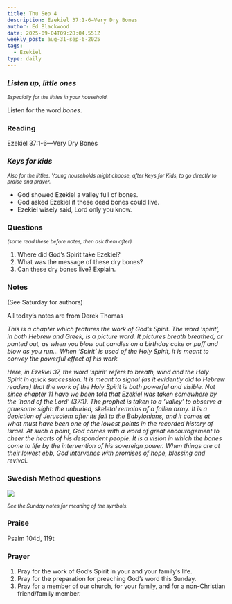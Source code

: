 ```yaml
---
title: Thu Sep 4
description: Ezekiel 37:1-6—Very Dry Bones
author: Ed Blackwood
date: 2025-09-04T09:28:04.551Z
weekly_post: aug-31-sep-6-2025
tags:
  - Ezekiel
type: daily
---
```

### *Listen up, little ones*

<div><small><i>Especially for the littles in your household.</i></small></div>

Listen for the word *bones*.

### Reading

Ezekiel 37:1-6—Very Dry Bones

### *Keys for kids*

<div><small><i>Also for the littles. Young households might choose, after Keys for Kids, to go directly to praise and prayer.</i></small></div>

* God showed Ezekiel a valley full of bones.
* God asked Ezekiel if these dead bones could live.
* Ezekiel wisely said, Lord only you know.

### Questions

<div><small><i>(some read these before notes, then ask them after)</i></small></div>

1. Where did God’s Spirit take Ezekiel?
2. What was the message of these dry bones?
3. Can these dry bones live? Explain.

### Notes

(See Saturday for authors)	

All today’s notes are from Derek Thomas	

*This is a chapter which features the work of God’s Spirit. The word ‘spirit’, in both Hebrew and Greek, is a picture word. It pictures breath breathed, or panted out, as when you blow out candles on a birthday cake or puff and blow as you run… When ‘Spirit’ is used of the Holy Spirit, it is meant to convey the powerful effect of his work.*

*Here, in Ezekiel 37, the word ‘spirit’ refers to breath, wind and the Holy Spirit in quick succession. It is meant to signal (as it evidently did to Hebrew readers) that the work of the Holy Spirit is both powerful and visible.
Not since chapter 11 have we been told that Ezekiel was taken somewhere by the ‘hand of the Lord’ (37:1). The prophet is taken to a ‘valley’ to observe a gruesome sight: the unburied, skeletal remains of a fallen army. It is a depiction of Jerusalem after its fall to the Babylonians, and it comes at what must have been one of the lowest points in the recorded history of Israel. At such a point, God comes with a word of great encouragement to cheer the hearts of his despondent people. It is a vision in which the bones come to life by the intervention of his sovereign power. When things are at their lowest ebb, God intervenes with promises of hope, blessing and revival.*

### Swedish Method questions

![](/static/img/family_worship_study_ed-swedish_questions.png)

<div><small><i>See the Sunday notes for meaning of the symbols.</i></small></div>

### Praise

Psalm 104d, 119t

### Prayer

1. Pray for the work of God’s Spirit in your and your family’s life.
2. Pray for the preparation for preaching God’s word this Sunday.
3. Pray for a member of our church, for your family, and for a non-Christian friend/family member.
